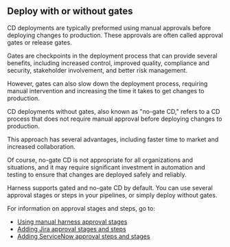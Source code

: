 ## Deploy with or without gates

CD deployments are typically preformed using manual approvals before deploying changes to production. These approvals are often called approval gates or release gates. 

Gates are checkpoints in the deployment process that can provide several benefits, including increased control, improved quality, compliance and security, stakeholder involvement, and better risk management.

However, gates can also slow down the deployment process, requiring manual intervention and increasing the time it takes to get changes to production.

CD deployments without gates, also known as "no-gate CD," refers to a CD process that does not require manual approval before deploying changes to production.

This approach has several advantages, including faster time to market and increased collaboration.

Of course, no-gate CD is not appropriate for all organizations and situations, and it may require significant investment in automation and testing to ensure that changes are deployed safely and reliably. 

Harness supports gated and no-gate CD by default. You can use several approval stages or steps in your pipelines, or simply deploy without gates.

For information on approval stages and steps, go to:

- [Using manual harness approval stages](https://developer.harness.io/docs/platform/Approvals/adding-harness-approval-stages)
- [Adding Jira approval stages and steps](https://developer.harness.io/docs/platform/Approvals/adding-jira-approval-stages)
- [Adding ServiceNow approval steps and stages](https://developer.harness.io/docs/platform/Approvals/service-now-approvals)

